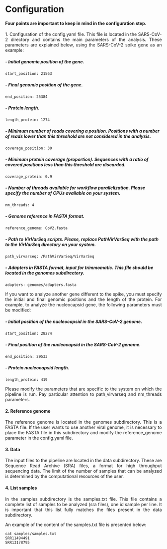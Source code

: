 
# Configuration


#### Four points are important to keep in mind in the configuration step.

<p align="justify">
 1. Configuration of the config.yaml file. This file  is located in the SARS-CoV-2 directory and contains the main parameters of the analysis. These parameters are explained below, using the SARS-CoV-2 spike gene as an example:
</p>


##### - Initial genomic position of the gene.

```
start_position: 21563

```
##### - Final genomic position of the gene.

```
end_position: 25384

```
##### - Protein length.
```
length_protein: 1274

```
##### - Minimum number of reads covering a position. Positions with a number of reads lower than this threshold are not considered in the analysis.
```
coverage_position: 30

```
##### - Minimum protein coverage (proportion). Sequences with a ratio of covered positions less than this threshold are discarded.
```
coverage_protein: 0.9

```
##### - Number of threads available for workflow parallelization. Please specify the number of CPUs available on your system.
```
nm_threads: 4

```
##### - Genome reference in FASTA format.
```
reference_genome: CoV2.fasta

```
##### - Path to VirVarSeq scripts. Please, replace PathVirVarSeq with the path to the VirVarSeq directory on your system.
```
path_virvarseq: /PathVirVarSeq/VirVarSeq

```
##### - Adapters in FASTA format, input for trimmomatic. This file should be located in the genomes subdirectory. 
```
adapters: genomes/adapters.fasta

```
<p align="justify">
If you want to analyze another gene different to the spike, you must specify the initial and final genomic positions and the length of the protein. For example, to analyze the nucleocapsid gene, the following parameters must be modified:
</p>
  
##### - Initial position of the nucleocapsid in the SARS-CoV-2 genome.

```
start_position: 28274

```
##### - Final position of the nucleocapsid in the SARS-CoV-2 genome.

```
end_position: 29533

```
##### - Protein nucleocapsid length.

```
length_protein: 419

```
<p align="justify">
Please modify the parameters that are specific to the system on which the pipeline is run. Pay particular attention to path_virvarseq and nm_threads parameters. 
</p>
  
#### 2. Reference genome
<p align="justify">
The reference genome is located in the genomes subdirectory. This is a FASTA file. If the user wants to use another viral genome, it is necessary to place the FASTA file in this subdirectory and modify the reference_genome parameter in the config.yaml file.
</p>
  
#### 3. Data
<p align="justify">
The input files to the pipeline are located in the data subdirectory. These are Sequence Read Archive (SRA) files, a format for high throughput sequencing data. The limit of the number of samples that can be analyzed is determined by the computational resources of the user.
</p>

#### 4. List samples
<p align="justify">
In the samples subdirectory is the samples.txt file. This file contains a complete list of samples to be analyzed (sra files), one id sample per line. It is important that this list fully matches the files present in the data subdirectory.
</p>
<p align="justify">
An example of the content of the samples.txt file is presented below:
</p>

```
cat samples/samples.txt
SRR11494491
SRR13178795

```


